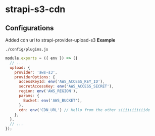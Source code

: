 # strapi-s3-cdn

## Configurations

Added cdn url to strapi-provider-upload-s3
**Example**

`./config/plugins.js`

```js
module.exports = ({ env }) => ({
  // ...
  upload: {
    provider: 'aws-s3',
    providerOptions: {
      accessKeyId: env('AWS_ACCESS_KEY_ID'),
      secretAccessKey: env('AWS_ACCESS_SECRET'),
      region: env('AWS_REGION'),
      params: {
        Bucket: env('AWS_BUCKET'),
      },
      cdn: env('CDN_URL') // Hello from the other siiiiiiiiiiide
    },
  },
  // ...
});
```